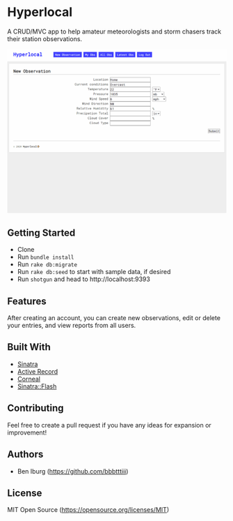 # Hyperlocal
A CRUD/MVC app to help amateur meteorologists and storm chasers track their station observations.

![](hyperlocal-gif.gif)

## Getting Started

- Clone
- Run `bundle install`
- Run `rake db:migrate`
- Run `rake db:seed` to start with sample data, if desired
- Run `shotgun` and head to http://localhost:9393

## Features

After creating an account, you can create new observations, edit or delete your entries, and view reports from all users.

## Built With

- [Sinatra](http://sinatrarb.com)
- [Active Record](https://github.com/rails/rails/tree/master/activerecord)
- [Corneal](https://github.com/thebrianemory/corneal)
- [Sinatra::Flash](https://github.com/SFEley/sinatra-flash)

## Contributing

Feel free to create a pull request if you have any ideas for expansion or improvement!

## Authors

- Ben Iburg (https://github.com/bbbtttiii)

## License

MIT Open Source (https://opensource.org/licenses/MIT)